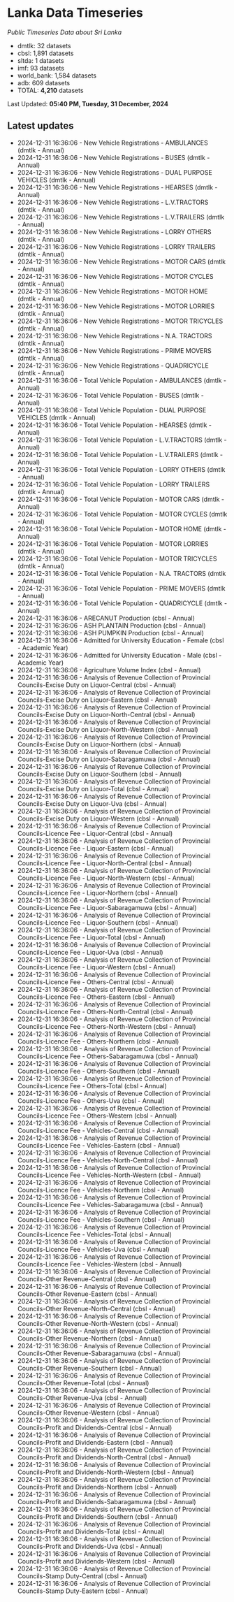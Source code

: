 # Lanka Data Timeseries
*Public Timeseries Data about Sri Lanka*

* dmtlk: 32 datasets
* cbsl: 1,891 datasets
* sltda: 1 datasets
* imf: 93 datasets
* world_bank: 1,584 datasets
* adb: 609 datasets
* TOTAL: **4,210** datasets

Last Updated: **05:40 PM, Tuesday, 31 December, 2024**

## Latest updates

* 2024-12-31 16:36:06 - New Vehicle Registrations - AMBULANCES (dmtlk - Annual)
* 2024-12-31 16:36:06 - New Vehicle Registrations - BUSES (dmtlk - Annual)
* 2024-12-31 16:36:06 - New Vehicle Registrations - DUAL PURPOSE VEHICLES (dmtlk - Annual)
* 2024-12-31 16:36:06 - New Vehicle Registrations - HEARSES (dmtlk - Annual)
* 2024-12-31 16:36:06 - New Vehicle Registrations - L.V.TRACTORS (dmtlk - Annual)
* 2024-12-31 16:36:06 - New Vehicle Registrations - L.V.TRAILERS (dmtlk - Annual)
* 2024-12-31 16:36:06 - New Vehicle Registrations - LORRY OTHERS (dmtlk - Annual)
* 2024-12-31 16:36:06 - New Vehicle Registrations - LORRY TRAILERS (dmtlk - Annual)
* 2024-12-31 16:36:06 - New Vehicle Registrations - MOTOR CARS (dmtlk - Annual)
* 2024-12-31 16:36:06 - New Vehicle Registrations - MOTOR CYCLES (dmtlk - Annual)
* 2024-12-31 16:36:06 - New Vehicle Registrations - MOTOR HOME (dmtlk - Annual)
* 2024-12-31 16:36:06 - New Vehicle Registrations - MOTOR LORRIES (dmtlk - Annual)
* 2024-12-31 16:36:06 - New Vehicle Registrations - MOTOR TRICYCLES (dmtlk - Annual)
* 2024-12-31 16:36:06 - New Vehicle Registrations - N.A. TRACTORS (dmtlk - Annual)
* 2024-12-31 16:36:06 - New Vehicle Registrations - PRIME MOVERS (dmtlk - Annual)
* 2024-12-31 16:36:06 - New Vehicle Registrations - QUADRICYCLE (dmtlk - Annual)
* 2024-12-31 16:36:06 - Total Vehicle Population - AMBULANCES (dmtlk - Annual)
* 2024-12-31 16:36:06 - Total Vehicle Population - BUSES (dmtlk - Annual)
* 2024-12-31 16:36:06 - Total Vehicle Population - DUAL PURPOSE VEHICLES (dmtlk - Annual)
* 2024-12-31 16:36:06 - Total Vehicle Population - HEARSES (dmtlk - Annual)
* 2024-12-31 16:36:06 - Total Vehicle Population - L.V.TRACTORS (dmtlk - Annual)
* 2024-12-31 16:36:06 - Total Vehicle Population - L.V.TRAILERS (dmtlk - Annual)
* 2024-12-31 16:36:06 - Total Vehicle Population - LORRY OTHERS (dmtlk - Annual)
* 2024-12-31 16:36:06 - Total Vehicle Population - LORRY TRAILERS (dmtlk - Annual)
* 2024-12-31 16:36:06 - Total Vehicle Population - MOTOR CARS (dmtlk - Annual)
* 2024-12-31 16:36:06 - Total Vehicle Population - MOTOR CYCLES (dmtlk - Annual)
* 2024-12-31 16:36:06 - Total Vehicle Population - MOTOR HOME (dmtlk - Annual)
* 2024-12-31 16:36:06 - Total Vehicle Population - MOTOR LORRIES (dmtlk - Annual)
* 2024-12-31 16:36:06 - Total Vehicle Population - MOTOR TRICYCLES (dmtlk - Annual)
* 2024-12-31 16:36:06 - Total Vehicle Population - N.A. TRACTORS (dmtlk - Annual)
* 2024-12-31 16:36:06 - Total Vehicle Population - PRIME MOVERS (dmtlk - Annual)
* 2024-12-31 16:36:06 - Total Vehicle Population - QUADRICYCLE (dmtlk - Annual)
* 2024-12-31 16:36:06 - ARECANUT Production (cbsl - Annual)
* 2024-12-31 16:36:06 - ASH PLANTAIN Production (cbsl - Annual)
* 2024-12-31 16:36:06 - ASH PUMPKIN Production (cbsl - Annual)
* 2024-12-31 16:36:06 - Admitted for University Education - Female (cbsl - Academic Year)
* 2024-12-31 16:36:06 - Admitted for University Education - Male (cbsl - Academic Year)
* 2024-12-31 16:36:06 - Agriculture Volume Index (cbsl - Annual)
* 2024-12-31 16:36:06 - Analysis of Revenue Collection of Provincial Councils-Excise Duty on Liquor-Central (cbsl - Annual)
* 2024-12-31 16:36:06 - Analysis of Revenue Collection of Provincial Councils-Excise Duty on Liquor-Eastern (cbsl - Annual)
* 2024-12-31 16:36:06 - Analysis of Revenue Collection of Provincial Councils-Excise Duty on Liquor-North-Central (cbsl - Annual)
* 2024-12-31 16:36:06 - Analysis of Revenue Collection of Provincial Councils-Excise Duty on Liquor-North-Western (cbsl - Annual)
* 2024-12-31 16:36:06 - Analysis of Revenue Collection of Provincial Councils-Excise Duty on Liquor-Northern (cbsl - Annual)
* 2024-12-31 16:36:06 - Analysis of Revenue Collection of Provincial Councils-Excise Duty on Liquor-Sabaragamuwa (cbsl - Annual)
* 2024-12-31 16:36:06 - Analysis of Revenue Collection of Provincial Councils-Excise Duty on Liquor-Southern (cbsl - Annual)
* 2024-12-31 16:36:06 - Analysis of Revenue Collection of Provincial Councils-Excise Duty on Liquor-Total (cbsl - Annual)
* 2024-12-31 16:36:06 - Analysis of Revenue Collection of Provincial Councils-Excise Duty on Liquor-Uva (cbsl - Annual)
* 2024-12-31 16:36:06 - Analysis of Revenue Collection of Provincial Councils-Excise Duty on Liquor-Western (cbsl - Annual)
* 2024-12-31 16:36:06 - Analysis of Revenue Collection of Provincial Councils-Licence Fee - Liquor-Central (cbsl - Annual)
* 2024-12-31 16:36:06 - Analysis of Revenue Collection of Provincial Councils-Licence Fee - Liquor-Eastern (cbsl - Annual)
* 2024-12-31 16:36:06 - Analysis of Revenue Collection of Provincial Councils-Licence Fee - Liquor-North-Central (cbsl - Annual)
* 2024-12-31 16:36:06 - Analysis of Revenue Collection of Provincial Councils-Licence Fee - Liquor-North-Western (cbsl - Annual)
* 2024-12-31 16:36:06 - Analysis of Revenue Collection of Provincial Councils-Licence Fee - Liquor-Northern (cbsl - Annual)
* 2024-12-31 16:36:06 - Analysis of Revenue Collection of Provincial Councils-Licence Fee - Liquor-Sabaragamuwa (cbsl - Annual)
* 2024-12-31 16:36:06 - Analysis of Revenue Collection of Provincial Councils-Licence Fee - Liquor-Southern (cbsl - Annual)
* 2024-12-31 16:36:06 - Analysis of Revenue Collection of Provincial Councils-Licence Fee - Liquor-Total (cbsl - Annual)
* 2024-12-31 16:36:06 - Analysis of Revenue Collection of Provincial Councils-Licence Fee - Liquor-Uva (cbsl - Annual)
* 2024-12-31 16:36:06 - Analysis of Revenue Collection of Provincial Councils-Licence Fee - Liquor-Western (cbsl - Annual)
* 2024-12-31 16:36:06 - Analysis of Revenue Collection of Provincial Councils-Licence Fee - Others-Central (cbsl - Annual)
* 2024-12-31 16:36:06 - Analysis of Revenue Collection of Provincial Councils-Licence Fee - Others-Eastern (cbsl - Annual)
* 2024-12-31 16:36:06 - Analysis of Revenue Collection of Provincial Councils-Licence Fee - Others-North-Central (cbsl - Annual)
* 2024-12-31 16:36:06 - Analysis of Revenue Collection of Provincial Councils-Licence Fee - Others-North-Western (cbsl - Annual)
* 2024-12-31 16:36:06 - Analysis of Revenue Collection of Provincial Councils-Licence Fee - Others-Northern (cbsl - Annual)
* 2024-12-31 16:36:06 - Analysis of Revenue Collection of Provincial Councils-Licence Fee - Others-Sabaragamuwa (cbsl - Annual)
* 2024-12-31 16:36:06 - Analysis of Revenue Collection of Provincial Councils-Licence Fee - Others-Southern (cbsl - Annual)
* 2024-12-31 16:36:06 - Analysis of Revenue Collection of Provincial Councils-Licence Fee - Others-Total (cbsl - Annual)
* 2024-12-31 16:36:06 - Analysis of Revenue Collection of Provincial Councils-Licence Fee - Others-Uva (cbsl - Annual)
* 2024-12-31 16:36:06 - Analysis of Revenue Collection of Provincial Councils-Licence Fee - Others-Western (cbsl - Annual)
* 2024-12-31 16:36:06 - Analysis of Revenue Collection of Provincial Councils-Licence Fee - Vehicles-Central (cbsl - Annual)
* 2024-12-31 16:36:06 - Analysis of Revenue Collection of Provincial Councils-Licence Fee - Vehicles-Eastern (cbsl - Annual)
* 2024-12-31 16:36:06 - Analysis of Revenue Collection of Provincial Councils-Licence Fee - Vehicles-North-Central (cbsl - Annual)
* 2024-12-31 16:36:06 - Analysis of Revenue Collection of Provincial Councils-Licence Fee - Vehicles-North-Western (cbsl - Annual)
* 2024-12-31 16:36:06 - Analysis of Revenue Collection of Provincial Councils-Licence Fee - Vehicles-Northern (cbsl - Annual)
* 2024-12-31 16:36:06 - Analysis of Revenue Collection of Provincial Councils-Licence Fee - Vehicles-Sabaragamuwa (cbsl - Annual)
* 2024-12-31 16:36:06 - Analysis of Revenue Collection of Provincial Councils-Licence Fee - Vehicles-Southern (cbsl - Annual)
* 2024-12-31 16:36:06 - Analysis of Revenue Collection of Provincial Councils-Licence Fee - Vehicles-Total (cbsl - Annual)
* 2024-12-31 16:36:06 - Analysis of Revenue Collection of Provincial Councils-Licence Fee - Vehicles-Uva (cbsl - Annual)
* 2024-12-31 16:36:06 - Analysis of Revenue Collection of Provincial Councils-Licence Fee - Vehicles-Western (cbsl - Annual)
* 2024-12-31 16:36:06 - Analysis of Revenue Collection of Provincial Councils-Other Revenue-Central (cbsl - Annual)
* 2024-12-31 16:36:06 - Analysis of Revenue Collection of Provincial Councils-Other Revenue-Eastern (cbsl - Annual)
* 2024-12-31 16:36:06 - Analysis of Revenue Collection of Provincial Councils-Other Revenue-North-Central (cbsl - Annual)
* 2024-12-31 16:36:06 - Analysis of Revenue Collection of Provincial Councils-Other Revenue-North-Western (cbsl - Annual)
* 2024-12-31 16:36:06 - Analysis of Revenue Collection of Provincial Councils-Other Revenue-Northern (cbsl - Annual)
* 2024-12-31 16:36:06 - Analysis of Revenue Collection of Provincial Councils-Other Revenue-Sabaragamuwa (cbsl - Annual)
* 2024-12-31 16:36:06 - Analysis of Revenue Collection of Provincial Councils-Other Revenue-Southern (cbsl - Annual)
* 2024-12-31 16:36:06 - Analysis of Revenue Collection of Provincial Councils-Other Revenue-Total (cbsl - Annual)
* 2024-12-31 16:36:06 - Analysis of Revenue Collection of Provincial Councils-Other Revenue-Uva (cbsl - Annual)
* 2024-12-31 16:36:06 - Analysis of Revenue Collection of Provincial Councils-Other Revenue-Western (cbsl - Annual)
* 2024-12-31 16:36:06 - Analysis of Revenue Collection of Provincial Councils-Profit and Dividends-Central (cbsl - Annual)
* 2024-12-31 16:36:06 - Analysis of Revenue Collection of Provincial Councils-Profit and Dividends-Eastern (cbsl - Annual)
* 2024-12-31 16:36:06 - Analysis of Revenue Collection of Provincial Councils-Profit and Dividends-North-Central (cbsl - Annual)
* 2024-12-31 16:36:06 - Analysis of Revenue Collection of Provincial Councils-Profit and Dividends-North-Western (cbsl - Annual)
* 2024-12-31 16:36:06 - Analysis of Revenue Collection of Provincial Councils-Profit and Dividends-Northern (cbsl - Annual)
* 2024-12-31 16:36:06 - Analysis of Revenue Collection of Provincial Councils-Profit and Dividends-Sabaragamuwa (cbsl - Annual)
* 2024-12-31 16:36:06 - Analysis of Revenue Collection of Provincial Councils-Profit and Dividends-Southern (cbsl - Annual)
* 2024-12-31 16:36:06 - Analysis of Revenue Collection of Provincial Councils-Profit and Dividends-Total (cbsl - Annual)
* 2024-12-31 16:36:06 - Analysis of Revenue Collection of Provincial Councils-Profit and Dividends-Uva (cbsl - Annual)
* 2024-12-31 16:36:06 - Analysis of Revenue Collection of Provincial Councils-Profit and Dividends-Western (cbsl - Annual)
* 2024-12-31 16:36:06 - Analysis of Revenue Collection of Provincial Councils-Stamp Duty-Central (cbsl - Annual)
* 2024-12-31 16:36:06 - Analysis of Revenue Collection of Provincial Councils-Stamp Duty-Eastern (cbsl - Annual)